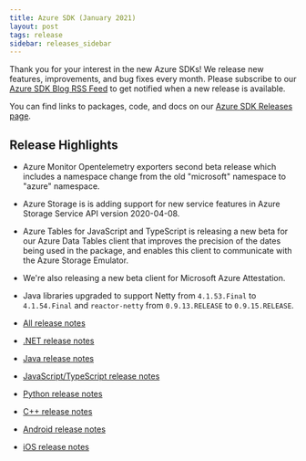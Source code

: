 ```yaml
---
title: Azure SDK (January 2021)
layout: post
tags: release
sidebar: releases_sidebar
---
```


Thank you for your interest in the new Azure SDKs! We release new features, improvements, and bug fixes every month. Please subscribe to our [Azure SDK Blog RSS Feed](https://devblogs.microsoft.com/azure-sdk/feed) to get notified when a new release is available.

You can find links to packages, code, and docs on our [Azure SDK Releases page](https://aka.ms/azsdk/releases).

## Release Highlights

* Azure Monitor Opentelemetry exporters second beta release which includes a namespace change from the old "microsoft" namespace to "azure" namespace.
* Azure Storage is is adding support for new service features in Azure Storage Service API version 2020-04-08.
* Azure Tables for JavaScript and TypeScript is releasing a new beta for our Azure Data Tables client that improves the precision of the dates being used in the package, and enables this client to communicate with the Azure Storage Emulator.
* We're also releasing a new beta client for Microsoft Azure Attestation.
* Java libraries upgraded to support Netty from `4.1.53.Final` to `4.1.54.Final` and `reactor-netty` from `0.9.13.RELEASE` to `0.9.15.RELEASE`.

* [All release notes](index.md)
* [.NET release notes](dotnet.md)
* [Java release notes](java.md)
* [JavaScript/TypeScript release notes](js.md)
* [Python release notes](python.md)
* [C++ release notes](cpp.md)
* [Android release notes](android.md)
* [iOS release notes](ios.md)

